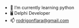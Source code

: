 - 🌱 I’m currently learning python
- 🖥️ Delphi Developer
- 📫 rodrigonflara@gmail.com

<!---
Ronfel/Ronfel is a ✨ special ✨ repository because its `README.md` (this file) appears on your GitHub profile.
You can click the Preview link to take a look at your changes.
--->

